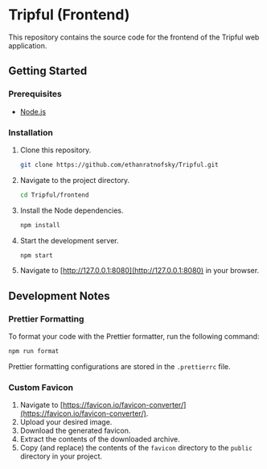 # Tripful (Frontend)

This repository contains the source code for the frontend of the Tripful web application.

## Getting Started

### Prerequisites

-   [Node.js](https://nodejs.org/en/)

### Installation

1. Clone this repository.
    ```bash
    git clone https://github.com/ethanratnofsky/Tripful.git
    ```
2. Navigate to the project directory.
    ```bash
    cd Tripful/frontend
    ```
3. Install the Node dependencies.
    ```bash
    npm install
    ```
4. Start the development server.
    ```bash
    npm start
    ```
5. Navigate to [http://127.0.0.1:8080](http://127.0.0.1:8080) in your browser.

## Development Notes

### Prettier Formatting

To format your code with the Prettier formatter, run the following command:

```bash
npm run format
```

Prettier formatting configurations are stored in the `.prettierrc` file.

### Custom Favicon

1. Navigate to [https://favicon.io/favicon-converter/](https://favicon.io/favicon-converter/).
2. Upload your desired image.
3. Download the generated favicon.
4. Extract the contents of the downloaded archive.
5. Copy (and replace) the contents of the `favicon` directory to the `public` directory in your project.
